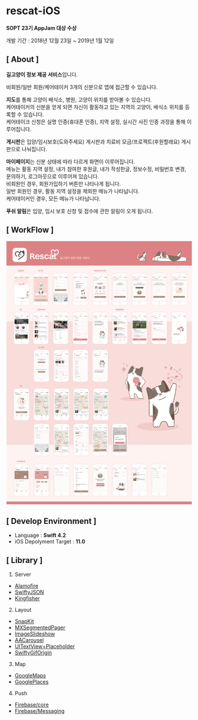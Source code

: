 # rescat-iOS

**SOPT 23기 AppJam 대상 수상**

개발 기간 : 2018년 12월 23일  ~ 2019년 1월 12일


## [ About ]

**길고양이 정보 제공 서비스**입니다.

비회원/일반 회원/케어테이커 3개의 신분으로 앱에 접근할 수 있습니다.

**지도**를 통해 고양이 배식소, 병원, 고양이 위치를 받아볼 수 있습니다. <br>
케어테이커의 신분을 얻게 되면 자신이 활동하고 있는 지역의 고양이, 배식소 위치를 등록할 수 있습니다. <br>
케어테이크 신청은 실명 인증(휴대폰 인증), 지역 설정, 실시간 사진 인증 과정을 통해 이루어집니다.

**게시판**은 입양/임시보호(도와주세요) 게시판과 치료비 모금/프로젝트(후원할래요) 게시판으로 나눠집니다. <br>

**마이페이지**는 신분 상태에 따라 다르게 화면이 이루어집니다. <br>
메뉴는 활동 지역 설정, 내가 참여한 후원글, 내가 작성한글, 정보수정, 비밀번호 변경, 문의하기, 로그아웃으로 이루어져 있습니다. <br>
비회원인 경우, 회원가입하기 버튼만 나타나게 됩니다. <br>
일반 회원인 경우, 활동 지역 설정을 제외한 메뉴가 나타납니다. <br>
케어테이커인 경우, 모든 메뉴가 나타납니다. <br>

**푸쉬 알림**은 입양, 임시 보호 신청 및 접수에 관한 알림이 오게 됩니다.

## [ WorkFlow ]             

![workflow](https://github.com/kyeahen/rescat-iOS/blob/master/data/workflow_rescat.png)


## [ Develop Environment ]

- Language :  **Swift 4.2**
- iOS Depolyment Target : **11.0**


## [ Library ]

1. Server
- [Alamofire](https://github.com/Alamofire/Alamofire)
- [SwiftyJSON](https://github.com/SwiftyJSON/SwiftyJSON)
- [Kingfisher](https://github.com/onevcat/Kingfisher)

2. Layout
- [SnapKit](https://github.com/SnapKit/SnapKit)
- [MXSegmentedPager](https://github.com/maxep/MXSegmentedPager)
- [ImageSlideshow](https://github.com/zvonicek/ImageSlideshow)
- [AACarousel](https://github.com/Alan881/AACarousel)
- [UITextView+Placeholder](https://github.com/devxoul/UITextView-Placeholder)
- [SwiftyGifOrigin](https://github.com/swiftgif/SwiftGif)

3. Map
- [GoogleMaps](https://developers.google.com/maps/documentation/ios-sdk/intro)
- [GooglePlaces](https://developers.google.com/places/web-service/intro)

4. Push
- [Firebase/core](https://github.com/firebase/firebase-ios-sdk)
- [Firebase/Messaging](https://github.com/firebase/firebase-ios-sdk)

